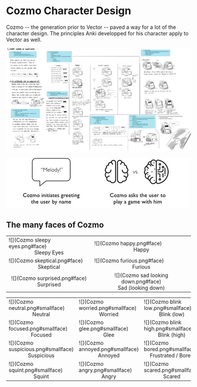 # Cozmo Character Design

Cozmo -- the generation prior to Vector -- paved a way for a lot of the character design.
The principles Anki developped for his character apply to Vector as well.

![](cozmo-animation-guide.jpg#zoom)

![](cozmo_initiates.jpg)

## The many faces of Cozmo

|||
|-|-|
| ![](Cozmo sleepy eyes.png#face)<br><center>Sleepy Eyes</center>| ![](Cozmo happy.png#face)<br><center>Happy</center>|
| ![](Cozmo skeptical.png#face)<br><center>Skeptical</center>| ![](Cozmo furious.png#face)<br><center>Furious</center>|
| <center>![](Cozmo surprised.png#face)<br>Surprised</center> |<center>![](Cozmo sad looking down.png#face)<br>Sad (looking down)</center>|

|||||
|-|-|-|-|
|![](Cozmo neutral.png#smallface)<br><center>Neutral</center>|![](Cozmo worried.png#smallface)<br><center>Worried</center>|![](Cozmo blink low.png#smallface)<br><center>Blink (low)</center>|![](Cozmo sad looking up.png#smallface)<br><center>Sad (looking up to user)</center>|
|![](Cozmo focused.png#smallface)<br><center>Focused</center>|![](Cozmo glee.png#smallface)<br><center>Glee</center>| ![](Cozmo blink high.png#smallface)<br><center>Blink (high)</center>|
|![](Cozmo suspicious.png#smallface)<br><center>Suspicious</center>|![](Cozmo annoyed.png#smallface)<br><center>Annoyed</center> |![](Cozmo bored.png#smallface)<br><center>Frustrated / Bored</center>|![](Cozmo unimpressed.png#smallface)<br><center>Unimpressed</center>|
|![](Cozmo squint.png#smallface)<br><center>Squint</center>|![](Cozmo angry.png#smallface)<br><center>Angry</center>|![](Cozmo scared.png#smallface)<br><center>Scared</center>|![](Cozmo awe.png#smallface)<br><center>Awe</center>|


